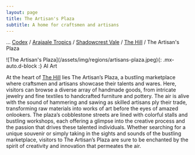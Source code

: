 ```yaml
---
layout: page
title: The Artisan's Plaza
subtitle: A home for craftsmen and artisans
---
```

<span class="breadcrumbs" markdown="1">... [Codex](/codex) / [Arajaale Tropics](/codex/regions/arajaale-tropics) / [Shadowcrest Vale](/codex/regions/shadowcrest-vale) / [The Hill](/codex/regions/the-hill) / The Artisan's Plaza</span>
<div class="position-placeholder" markdown="1">
![The Artisan's Plaza](/assets/img/regions/artisans-plaza.jpeg){: .mx-auto.d-block :}
<span class="ai-img">AI Art</span>
</div>

At the heart of [The Hill](/codex/regions/the-hill.md) lies The Artisan’s Plaza, a bustling marketplace where craftsmen and artisans showcase their talents and wares. Here, visitors can browse a diverse array of handmade goods, from intricate jewelry and fine textiles to handcrafted furniture and pottery. The air is alive with the sound of hammering and sawing as skilled artisans ply their trade, transforming raw materials into works of art before the eyes of amazed onlookers. The plaza’s cobblestone streets are lined with colorful stalls and bustling workshops, each offering a glimpse into the creative process and the passion that drives these talented individuals. Whether searching for a unique souvenir or simply taking in the sights and sounds of the bustling marketplace, visitors to The Artisan’s Plaza are sure to be enchanted by the spirit of creativity and innovation that permeates the air.